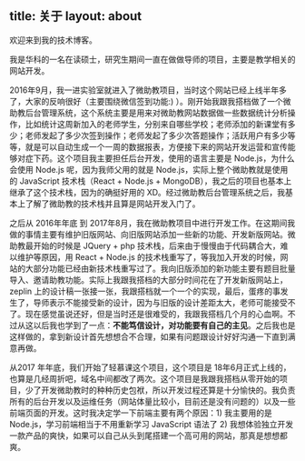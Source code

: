 title: 关于
layout: about
---
欢迎来到我的技术博客。

我是华科的一名在读硕士，研究生期间一直在做做导师的项目，主要是教学相关的网站开发。

2016年9月，我一进实验室就进入了微助教项目，当时这个网站已经上线半年多了，大家的反响很好（主要围绕微信签到功能:) ）。刚开始我跟我搭档做了一个微助教后台管理系统，这个系统主要是用来对微助教网站数据做一些数据统计分析操作，比如统计这周新加入的老师学生，分别来自哪些学校；老师添加的新课堂有多少；老师发起了多少次签到操作；老师发起了多少次答题操作；活跃用户有多少等等，就是可以自动生成一个一周的数据报表，方便接下来的网站开发运营和宣传能够对症下药。这个项目我主要担任后台开发，使用的语言主要是 Node.js，为什么会使用 Node.js 呢，因为我师父用的就是 Node.js，实际上整个微助教就是使用的 JavaScript 技术栈（React + Node.js + MongoDB），我之后的项目也基本上继承了这个技术栈，因为的确挺好用的 XD。经过微助教后台管理系统之后，我基本上了解了微助教的技术栈并且算是网站开发入门了。

之后从 2016年年底 到 2017年8月，我在微助教项目中进行开发工作。在这期间我做的事情主要有维护旧版网站、向旧版网站添加一些新的功能、开发新版网站。微助教最开始的时候是 JQuery + php 技术栈，后来由于慢慢由于代码耦合大，难以维护等原因，用 React + Node.js 的技术栈重写了，等我加入开发的时候，网站的大部分功能已经由新技术栈重写过了。我向旧版添加的新功能主要有题目批量导入、邀请助教功能。实际上我跟我搭档的大部分时间花在了开发新版网站上，zeplin 上的设计稿一张接一张，我跟搭档就一个一个的实现，最后，蛋疼的事发生了，导师表示不能接受新的设计，因为与旧版的设计差距太大，老师可能接受不了。现在感觉虽说还好，但是当时还是很难受的，我跟我搭档几个月的心血啊。不过从这以后我也学到了一点：**不能笃信设计，对功能要有自己的主见**。之后我也是这样做的，拿到新设计首先想想合不合理，如果有问题跟设计好好沟通一下直到满意再做。

从2017 年年底，我们开始了轻慕课这个项目，这个项目是 18年6月正式上线的，也算是几经周折吧，域名中间都改了两次。这个项目是我跟我搭档从零开始的项目，少了开发微助教时的种种历史包袱，所以开发过程还算是十分愉快的。我负责所有的后台开发以及运维任务（网站体量比较小，目前还是没有问题的）以及一些前端页面的开发。这时我决定学一下前端主要有两个原因：1) 我主要用的是 Node.js，学习前端相当于不用重新学习 JavaScript 语法了 2) 我想体验独立开发一款产品的爽快，如果可以自己从头到尾搭建一个高可用的网站，那真是想想都爽。

